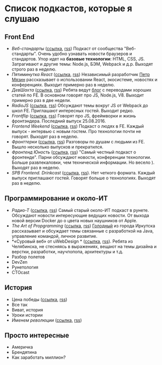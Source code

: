# Список подкастов, которые я слушаю
## Front End
- *Веб-стандарты* ([ссылка](https://soundcloud.com/web-standards), [rss](http://feeds.soundcloud.com/users/soundcloud:users:202737209/sounds.rss)) Подкаст от сообщества "Веб-стандарты". Очень удобно узнавать новости браузеров и стандартов. Упор идет на **базовые технологии**: HTML, CSS, JS. Затрагивают и другие темы: Node.js, БЭМ, Webpack и д.р. Выходят строго раз в неделю. 
- *Пятиминутка React* ([ссылка](http://5minreact.ru/), [rss](http://feeds.soundcloud.com/users/soundcloud:users:301264956/sounds.rss)) Независимый разработчик [Петр Мязин](https://twitter.com/PetrMyazin) рассказывает о использовании React, экосистеме, новостях и конференциях. Выходит примерно раз в неделю.
- *ДевШахта* ([ссылка](https://soundcloud.com/devschacht), [rss](https://feeds.soundcloud.com/users/soundcloud:users:299701886/sounds.rss)) Ребята ведут [блог](https://medium.com/devschacht) с переводами хороших статей по FE. В основном говорят про JS, Node.js, V8. Выходит примерно раз в две недели.
- *RadioJS*  ([ссылка](https://radiojs.ru/), [rss](http://radiojs.ru/feed/podcast/)) Обсуждают темы вокруг JS от Webpack до школ FE. Приглашают интересных гостей. Выходит редко.
- *Frontflip* ([ссылка](http://frontflip.me/), [rss](http://frontflip.me/podcast.xml)) Говорят про JS, фреймворки и жизнь фронтэндера. Последний выпуск 25.08.2016.
- *Frontend Weekend* ([ссылка](https://soundcloud.com/frontend-weekend), [rss](http://feeds.soundcloud.com/users/soundcloud:users:306455261/sounds.rss)) Подкаст о людях в FE. Каждый выпуск - интервью с новым гостем. Про технологии почти не говорят. Выходят раз в неделю.
- *Фронттерки* ([ссылка](https://fronterki.fireside.fm/), [rss](https://fronterki.fireside.fm/rss)) Разговоры по душам с людьми из FE. Вышло несколько выпусков и прекратился.
- *Фронтенд Юность* ([ссылка](http://youknow.st/), [rss](http://feeds.soundcloud.com/users/soundcloud:users:306631331/sounds.rss)) "Самый честный подкаст о фронтенде". Парни обсуждают новости, конференции технологии. Больше развлекаловки, чем технической информации. Но весело ). Выходят раз в неделю.
-  *SPB Frontend. Drinkcast* ([ссылка](https://spb-frontend.ru/podcast/), [rss](https://spb-frontend.ru/podcast.xml)). Нет четкого формата. Каждый выпуск приглашают гостей. Говорят больше о технологиях. Выходят раз в неделю. 

## Программирование и около-ИТ
- *Радио-Т* ([ссылка](https://radio-t.com/), [rss](http://feeds.rucast.net/radio-t)) Самый старый около-ИТ подкаст в рунете. Обсуждают новости интересующие ведущих новости. От выхода новой версии Docker до о цвета новых наушников от Apple. 
- *The Art of Propgramming* ([ссылка](https://theartofprogramming.podbean.com/), [rss](http://theartofprogramming.podbean.com/feed/)) [Голодный](https://twitter.com/golodnyj) из города Иркутска рассказывает и обсуждает темы связанные с разработкой на Java, управление командой, личное развитие.
- *«Суровый веб» от uWebDesign * ([ссылка](https://uwebdesign.ru/), [rss](http://feeds.rucast.net/radio-t)). Ребята из Челябинска, не стесняясь в выражениях, вещают на темы дизайна и верстки, разработки, научпопопа, архитектуры и т.д.  
- Разбор полетов
- DevZen
- Рунетология
- CTOcast
## История
- Цена победы ([ссылка](), [rss]())
- Все так
- Виват, история
- Уроки истории
- *Именем революции* ([ссылка](https://radiomayak.ru/podcasts/podcast/id/2201/), [rss](https://radiomayak.ru/podcasts/rss/podcast/2201/type/audio/))
## Просто интересные 
- Америчка
- Брендятина
- Как заработать миллион?

